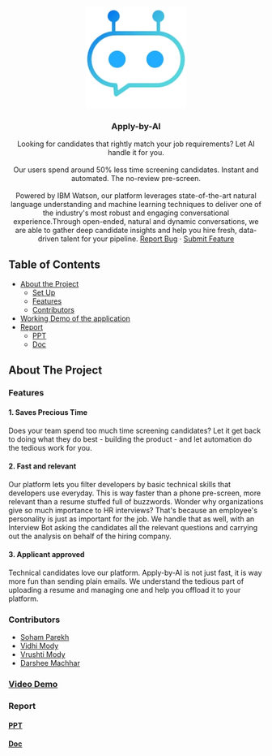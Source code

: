 <p align="center">
  <img src="./public/images/logo/logo.png" width="200" alt="Logo">

  <h3 align="center">Apply-by-AI</h3>
  <p align="center">
    Looking for candidates that rightly match your job requirements?
    Let AI handle it for you.
    <br/>
    <br/>
    Our users spend around 50% less time screening candidates.
    Instant and automated. The no-review pre-screen.
    <br />
    <br />
    Powered by IBM Watson, our platform leverages state-of-the-art 
    natural language understanding and machine learning techniques 
    to deliver one of the industry's most robust and engaging conversational
    experience.Through open-ended, natural and dynamic conversations, we are
    able to gather deep candidate insights and help you hire fresh, data-driven 
    talent for your pipeline.
    <a href="https://github.com/und3fined-v01d/apply-by-ai/issues">Report Bug</a>
    ·
    <a href="https://github.com/und3fined-v01d/apply-by-ai/issues">Submit Feature</a>
  </p>
</p>

<!-- TABLE OF CONTENTS -->

## Table of Contents

- [About the Project](#about-the-project)
  - [Set Up](https://github.com/SmartPracticeschool/SBSPS-Challenge-875-AI-Recruiter-Shortlist-a-Suitable-candidate-for-specific-Job-Role/blob/master/DEVELOPERS.md)
  - [Features](#features)
  - [Contributors](#contributors)
- [Working Demo of the application](#video-demo)
- [Report](#report)
  - [PPT](#ppt)
  - [Doc](#doc)

## About The Project

<!--
[![Product Name Screen Shot][product-screenshot]](https://example.com)
-->

### Features

#### 1. Saves Precious Time

Does your team spend too much time screening candidates? Let it get back to doing what they do best - building the product - and let automation do the tedious work for you.

#### 2. Fast and relevant

Our platform lets you filter developers by basic technical skills that developers use everyday. This is way faster than a phone pre-screen, more relevant than a resume stuffed full of buzzwords. Wonder why organizations give so much importance to HR interviews? That's because an employee's personality is just as important for the job. We handle that as well, with an Interview Bot asking the candidates all the relevant questions and carrying out the analysis on behalf of the hiring company.

#### 3. Applicant approved

Technical candidates love our platform. Apply-by-AI is not just fast, it is way more fun than sending plain emails. We understand the tedious part of uploading a resume and managing one and help you offload it to your platform.

### Contributors

- [Soham Parekh](https://github.com/und3fined-v01d)
- [Vidhi Mody](https://github.com/vidhi-mody)
- [Vrushti Mody](https://github.com/vrushti-mody)
- [Darshee Machhar](https://github.com/darshee-m)

### [Video Demo](https://drive.google.com/file/d/1IDnrizsFUQvXgshlC3mi2MEtfuRhRrdx/view?usp=drivesdk)

### Report

#### [PPT](https://docs.google.com/presentation/d/11IM6dbcM1Zh26qXlRffgYX6BvPnl_atGK240jdbtJ0w/edit?usp=sharing)

#### [Doc](https://github.com/SmartPracticeschool/SBSPS-Challenge-875-AI-Recruiter-Shortlist-a-Suitable-candidate-for-specific-Job-Role/blob/master/Report.docx)

